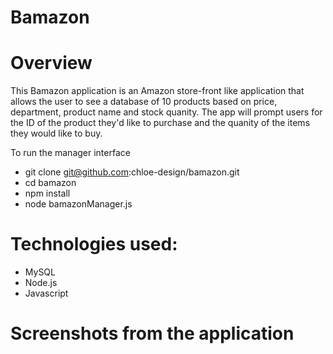 # Bamazon

# Overview
This Bamazon application is an Amazon store-front like application that allows the user to see a database of 10 products based on price, department, product name and stock quanity.  The app will prompt users for the ID of the product they'd like to purchase and the quanity of the items they would like to buy.

To run the manager interface

* git clone git@github.com:chloe-design/bamazon.git
* cd bamazon
* npm install
* node bamazonManager.js

# Technologies used:
* MySQL
* Node.js
* Javascript

# Screenshots from the application

